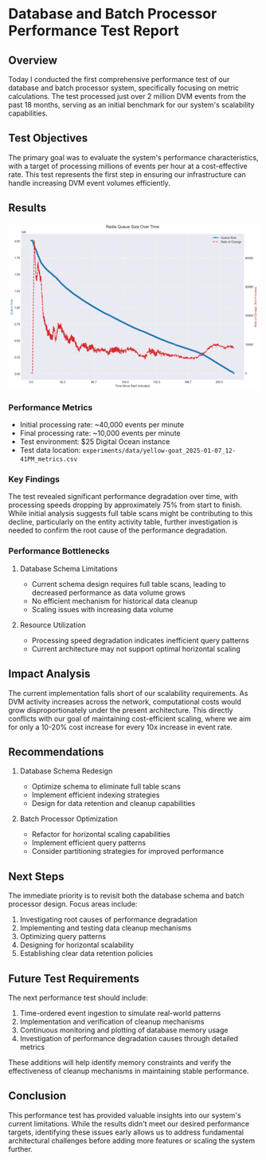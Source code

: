 # Database and Batch Processor Performance Test Report

## Overview
Today I conducted the first comprehensive performance test of our database and batch processor system, specifically focusing on metric calculations. The test processed just over 2 million DVM events from the past 18 months, serving as an initial benchmark for our system's scalability capabilities.

## Test Objectives
The primary goal was to evaluate the system's performance characteristics, with a target of processing millions of events per hour at a cost-effective rate. This test represents the first step in ensuring our infrastructure can handle increasing DVM event volumes efficiently.

## Results

![redis_queue_size_with_rate_20250108_005437.png](..%2Fexperiments%2Fgraphs%2Fredis_queue_size_with_rate_20250108_005437.png)

### Performance Metrics
- Initial processing rate: ~40,000 events per minute
- Final processing rate: ~10,000 events per minute
- Test environment: $25 Digital Ocean instance
- Test data location: `experiments/data/yellow-goat_2025-01-07_12-41PM_metrics.csv`

### Key Findings
The test revealed significant performance degradation over time, with processing speeds dropping by approximately 75% from start to finish. While initial analysis suggests full table scans might be contributing to this decline, particularly on the entity activity table, further investigation is needed to confirm the root cause of the performance degradation.

### Performance Bottlenecks
1. Database Schema Limitations
   - Current schema design requires full table scans, leading to decreased performance as data volume grows
   - No efficient mechanism for historical data cleanup
   - Scaling issues with increasing data volume

2. Resource Utilization
   - Processing speed degradation indicates inefficient query patterns
   - Current architecture may not support optimal horizontal scaling

## Impact Analysis
The current implementation falls short of our scalability requirements. As DVM activity increases across the network, computational costs would grow disproportionately under the present architecture. This directly conflicts with our goal of maintaining cost-efficient scaling, where we aim for only a 10-20% cost increase for every 10x increase in event rate.

## Recommendations
1. Database Schema Redesign
   - Optimize schema to eliminate full table scans
   - Implement efficient indexing strategies
   - Design for data retention and cleanup capabilities

2. Batch Processor Optimization
   - Refactor for horizontal scaling capabilities
   - Implement efficient query patterns
   - Consider partitioning strategies for improved performance

## Next Steps
The immediate priority is to revisit both the database schema and batch processor design. Focus areas include:
1. Investigating root causes of performance degradation
2. Implementing and testing data cleanup mechanisms
3. Optimizing query patterns
4. Designing for horizontal scalability
5. Establishing clear data retention policies

## Future Test Requirements
The next performance test should include:
1. Time-ordered event ingestion to simulate real-world patterns
2. Implementation and verification of cleanup mechanisms
3. Continuous monitoring and plotting of database memory usage
4. Investigation of performance degradation causes through detailed metrics

These additions will help identify memory constraints and verify the effectiveness of cleanup mechanisms in maintaining stable performance.

## Conclusion
This performance test has provided valuable insights into our system's current limitations. While the results didn't meet our desired performance targets, identifying these issues early allows us to address fundamental architectural challenges before adding more features or scaling the system further.